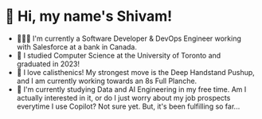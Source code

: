 # 👋 Hi, my name's Shivam!
- 👨🏻‍💻 I'm currently a Software Developer & DevOps Engineer working with Salesforce at a bank in Canada. 
- 🏫 I studied Computer Science at the University of Toronto and graduated in 2023!
- 🤸 I love calisthenics! My strongest move is the Deep Handstand Pushup, and I am currently working towards an 8s Full Planche.
- 🤖 I'm currently studying Data and AI Engineering in my free time. Am I actually interested in it, or do I just worry about my job prospects everytime I use Copilot? Not sure yet. But, it's been fulfilling so far...

